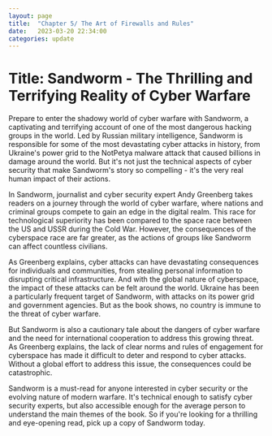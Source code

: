 ```yaml
---
layout: page
title:  "Chapter 5/ The Art of Firewalls and Rules"
date:   2023-03-20 22:34:00
categories: update
---
```


# Title: Sandworm - The Thrilling and Terrifying Reality of Cyber Warfare

Prepare to enter the shadowy world of cyber warfare with Sandworm, a captivating and terrifying account of one of the most dangerous hacking groups in the world. Led by Russian military intelligence, Sandworm is responsible for some of the most devastating cyber attacks in history, from Ukraine's power grid to the NotPetya malware attack that caused billions in damage around the world. But it's not just the technical aspects of cyber security that make Sandworm's story so compelling - it's the very real human impact of their actions.

In Sandworm, journalist and cyber security expert Andy Greenberg takes readers on a journey through the world of cyber warfare, where nations and criminal groups compete to gain an edge in the digital realm. This race for technological superiority has been compared to the space race between the US and USSR during the Cold War. However, the consequences of the cyberspace race are far greater, as the actions of groups like Sandworm can affect countless civilians.

As Greenberg explains, cyber attacks can have devastating consequences for individuals and communities, from stealing personal information to disrupting critical infrastructure. And with the global nature of cyberspace, the impact of these attacks can be felt around the world. Ukraine has been a particularly frequent target of Sandworm, with attacks on its power grid and government agencies. But as the book shows, no country is immune to the threat of cyber warfare.

But Sandworm is also a cautionary tale about the dangers of cyber warfare and the need for international cooperation to address this growing threat. As Greenberg explains, the lack of clear norms and rules of engagement for cyberspace has made it difficult to deter and respond to cyber attacks. Without a global effort to address this issue, the consequences could be catastrophic.

Sandworm is a must-read for anyone interested in cyber security or the evolving nature of modern warfare. It's technical enough to satisfy cyber security experts, but also accessible enough for the average person to understand the main themes of the book. So if you're looking for a thrilling and eye-opening read, pick up a copy of Sandworm today.

